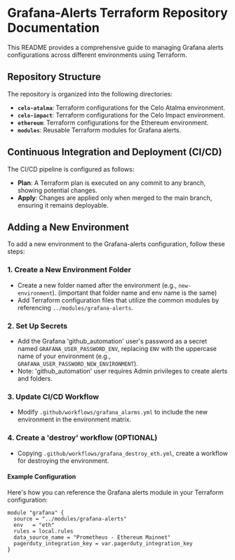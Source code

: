 # Grafana-Alerts Terraform Repository Documentation

This README provides a comprehensive guide to managing Grafana alerts configurations across different environments using Terraform.

## Repository Structure

The repository is organized into the following directories:

- **`celo-atalma`**: Terraform configurations for the Celo Atalma environment.
- **`celo-impact`**: Terraform configurations for the Celo Impact environment.
- **`ethereum`**: Terraform configurations for the Ethereum environment.
- **`modules`**: Reusable Terraform modules for Grafana alerts.

## Continuous Integration and Deployment (CI/CD)

The CI/CD pipeline is configured as follows:

- **Plan**: A Terraform plan is executed on any commit to any branch, showing potential changes.
- **Apply**: Changes are applied only when merged to the main branch, ensuring it remains deployable.

## Adding a New Environment

To add a new environment to the Grafana-alerts configuration, follow these steps:

### 1. Create a New Environment Folder
- Create a new folder named after the environment (e.g., `new-environment`). (important that folder name and env name is the same)
- Add Terraform configuration files that utilize the common modules by referencing `../modules/grafana-alerts`.

### 2. Set Up Secrets
- Add the Grafana 'github_automation' user's password as a secret named `GRAFANA_USER_PASSWORD_ENV`, replacing `ENV` with the uppercase name of your environment (e.g., `GRAFANA_USER_PASSWORD_NEW_ENVIRONMENT`).
- Note: 'github_automation' user requires Admin privileges to create alerts and folders.

### 3. Update CI/CD Workflow
- Modify `.github/workflows/grafana_alarms.yml` to include the new environment in the environment matrix.

### 4. Create a 'destroy' workflow (OPTIONAL)
- Copying `.github/workflows/grafana_destroy_eth.yml`, create a workflow for destroying the environment.

#### Example Configuration

Here's how you can reference the Grafana alerts module in your Terraform configuration:

```hcl
module "grafana" {
  source = "../modules/grafana-alerts"
  env   = "eth"
  rules = local.rules
  data_source_name = "Prometheus - Ethereum Mainnet"
  pagerduty_integration_key = var.pagerduty_integration_key
}
```

